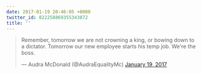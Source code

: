 ```yaml
---
date: 2017-01-19 20:46:05 +0000
twitter_id: 822258869355343872
title: ''
---
```


<blockquote class="twitter-tweet"><p lang="en" dir="ltr">Remember, tomorrow we are not crowning a king, or bowing down to a dictator. Tomorrow our new employee starts his temp job. We&#39;re the boss.</p>&mdash; Audra McDonald (@AudraEqualityMc) <a href="https://twitter.com/AudraEqualityMc/status/822190381773258753?ref_src=twsrc%5Etfw">January 19, 2017</a></blockquote>
<script async src="https://platform.twitter.com/widgets.js" charset="utf-8"></script>

